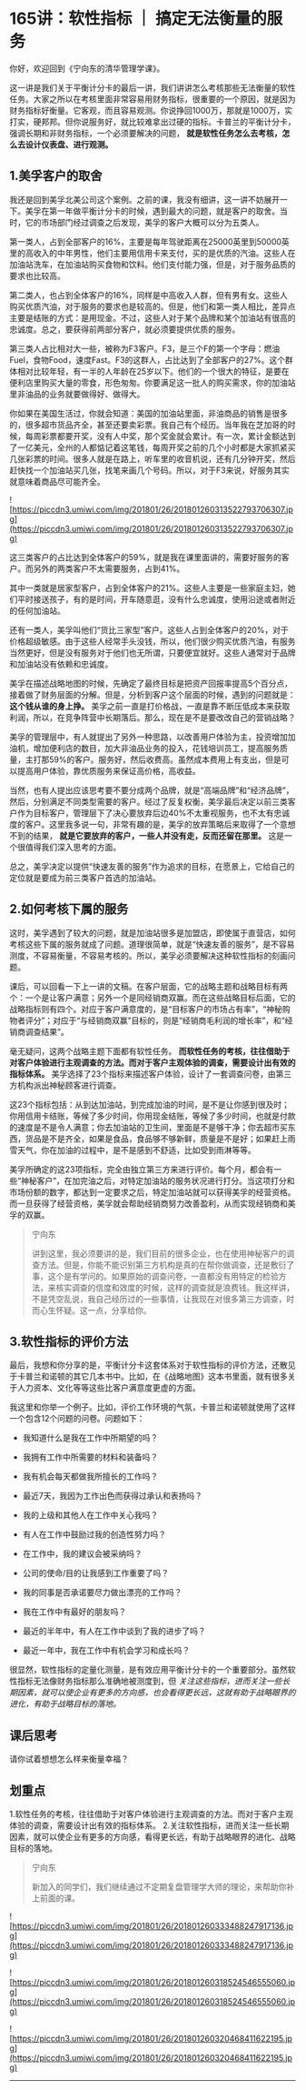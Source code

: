 # 165讲：软性指标 ｜ 搞定无法衡量的服务

你好，欢迎回到《宁向东的清华管理学课》。

这一讲是我们关于平衡计分卡的最后一讲，我们讲讲怎么考核那些无法衡量的软性任务。大家之所以在考核里面非常容易用财务指标，很重要的一个原因，就是因为财务指标好衡量。它客观，而且容易观测。你说挣回1000万，那就是1000万，实打实，硬邦邦。但你说服务好，就比较难拿出过硬的指标。卡普兰的平衡计分卡，强调长期和非财务指标，一个必须要解决的问题， **就是软性任务怎么去考核，怎么去设计仪表盘、进行观测。**

## 1.美孚客户的取舍

我还是回到美孚北美公司这个案例。之前的课，我没有细讲，这一讲不妨展开一下。美孚在第一年做平衡计分卡的时候，遇到最大的问题，就是客户的取舍。当时，它的市场部门经过调查之后发现，美孚的客户大概可以分为五类人。

第一类人，占到全部客户的16%，主要是每年驾驶距离在25000英里到50000英里的高收入的中年男性，他们主要用信用卡来支付，买的是优质的汽油。这些人在加油站洗车，在加油站购买食物和饮料。他们支付能力强，但是，对于服务品质的要求也比较高。

第二类人，也占到全体客户的16%，同样是中高收入人群，但有男有女。这些人购买优质汽油，对于服务的要求也是较高的。但是，他们和第一类人相比，差异点主要是结账的方式：是用现金。不过，这些人对于某个品牌和某个加油站有很高的忠诚度。总之，要获得前两部分客户，就必须要提供优质的服务。

第三类人占比相对大一些，被称为F3客户。F3，是三个F的第一个字母：燃油Fuel，食物Food，速度Fast。F3的这群人，占比达到了全部客户的27%。这个群体相对比较年轻，有一半的人年龄在25岁以下。他们的一个很大的特征，是要在便利店里购买大量的零食，形色匆匆。你要满足这一批人的购买需求，你的加油站里非油品的业务就要做得好、做得大。

你如果在美国生活过，你就会知道：美国的加油站里面，非油商品的销售是很多的，很多超市货品齐全，甚至还要卖彩票。我自己有个经历。当年我在芝加哥的时候，每周彩票都要开奖，没有人中奖，那个奖金就会累计。有一次，累计金额达到了一亿美元，全州的人都惦记着这笔钱，每周开奖之前的几个小时都是大家抓紧买几张彩票的时间。很多人就是在路上，听车里的收音机说，还有几分钟开奖，然后赶快找一个加油站买几张，找笔来画几个号码。所以，对于F3来说，好服务其实就意味着商品尽可能齐全。

![https://piccdn3.umiwi.com/img/201801/26/201801260313522793706307.jpg](https://piccdn3.umiwi.com/img/201801/26/201801260313522793706307.jpg)

这三类客户的占比达到全体客户的59%，就是我在课里面讲的，需要好服务的客户。而另外的两类客户不太需要服务，占到41%。

其中一类就是居家型客户，占到全体客户的21%。这些人主要是一些家庭主妇，她们平时接送孩子，有的是时间，开车随意逛，没有什么忠诚度，使用沿途或者附近的任何加油站。

还有一类人，美孚叫他们“货比三家型”客户。这些人占到全体客户的20%，对于价格超级敏感。由于这些人经常手头没钱，所以，他们很少购买优质汽油，有服务当然更好，但是没有服务对于他们也无所谓，只要便宜就好。这些人通常对于品牌和加油站没有依赖和忠诚度。

美孚在描述战略地图的时候，先确定了最终目标是把资产回报率提高5个百分点，接着做了财务层面的分解。但是，分析到客户这个层面的时候，遇到的问题就是： **这个钱从谁的身上挣。** 美孚之前一直是打价格战，一直是靠不断压低成本来获取利润，所以，在竞争阵营中长期落后。那么，现在是不是要改改自己的营销战略？

美孚的管理层中，有人就提出了另外一种思路，以改善用户体验为主，投资增加加油机，增加便利店的数目，加大非油品业务的投入，花钱培训员工，提高服务质量，主打那59%的客户。服务好，然后收费高。虽然成本费用上有支出，但是可以提高用户体验，靠优质服务来保证高价格，高收益。

当然，也有人提出应该思考要不要分成两个品牌，就是“高端品牌”和“经济品牌”，然后，分别满足不同类型需要的客户。经过了反复权衡，美孚最后决定以前三类客户作为目标客户，管理层下了决心要放弃后边40%不太重视服务，也不太有忠诚度的客户。这里我多说一句，非常有趣的是，美孚的放弃策略后来取得了一个意想不到的结果， **就是它要放弃的客户，一些人并没有走，反而还留在那里。** 这是一个很值得我们深入思考的方面。

总之，美孚决定以提供“快速友善的服务”作为追求的目标，在愿景上，它给自己的定位就是要成为前三类客户首选的加油站。

## 2.如何考核下属的服务

这时，美孚遇到了较大的问题，就是加油站很多是加盟店，即使属于直营店，如何考核这些下属的服务就成了问题。道理很简单，就是“快速友善的服务”，是不容易测度，不容易衡量，不容易考核的。所以，美孚必须要解决这种软性指标的刻画问题。

课后，可以回看一下上一讲的文稿。在客户层面，它的战略主题和战略目标有两个：一个是让客户满意；另外一个是同经销商双赢。而在这些战略目标后面，它的战略指标则有四个。对应于客户满意度的，是“目标客户的市场占有率”，“神秘购物者评分”；对应于“与经销商双赢”目标的，则是“经销商毛利润的增长率”，和“经销商调查结果”。

毫无疑问，这两个战略主题下面都有软性任务。 **而软性任务的考核，往往借助于对客户体验进行主观调查的方法。而对于客户主观体验的调查，需要设计出有效的指标体系。** 美孚选择了23个指标来描述客户体验，设计了一套调查问卷，由第三方机构派出神秘顾客进行调查。

这23个指标包括：从到达加油站，到完成加油的时间，是不是让你感到很及时；你用信用卡结账，等候了多少时间，你用现金结账，等候了多少时间，也就是付款的速度是不是令人满意；你去加油站的卫生间，里面是不是够干净；你去超市买东西，货品是不是齐全，如果是食品，食品够不够新鲜，质量是不是好；如果赶上雨雪天气，你在加油的过程中，是不是感到不舒适，比如受到雨淋等等。

美孚所确定的这23项指标，完全由独立第三方来进行评价。每个月，都会有一些“神秘客户”，在加完油之后，对特定加油站的服务状况进行打分。当这项打分和市场份额的数字，都达到一定要求之后，特定加油站就可以获得美孚的经营资格。而一旦获得了经营资格，美孚就会帮助经销商努力改善盈利，从而实现经销商和美孚的双赢。

> 宁向东
> 
> 讲到这里，我必须要讲的是，我们目前的很多企业，也在使用神秘客户的调查方法。但是，你能不能识别第三方机构是真的在帮你做调查，还是敷衍了事，这个是有学问的。如果原始的调查问卷，一直都没有用特定的检验方法，来核实调查的信度和效度的时候，这样的调查就是浪费钱。我这样讲，不是凭空乱说，我自己经历过的一些事情，让我现在对很多第三方调查，时而心生怀疑。这一点，分享给你。

## 3.软性指标的评价方法

最后，我想和你分享的是，平衡计分卡这套体系对于软性指标的评价方法，还散见于卡普兰和诺顿的其它几本书中。比如，在《战略地图》这本书里面，就有很多关于人力资本、文化等等这些比客户满意度更虚的方面。

我这里和你举一个例子。比如，评价工作环境的气氛，卡普兰和诺顿就使用了这样一个包含12个问题的问卷。问题如下：

* 我知道什么是我在工作中所期望的吗？

* 我拥有工作中所需要的材料和装备吗？

* 我有机会每天都做我所擅长的工作吗？

* 最近7天，我因为工作出色而获得过承认和表扬吗？

* 我的上级和其他人在工作中关心我吗？

* 有人在工作中鼓励过我的创造性努力吗？

* 在工作中，我的建议会被采纳吗？

* 公司的使命/目的让我感到工作重要了吗？

* 我的同事是否承诺要尽力做出漂亮的工作吗？

* 我在工作中有最好的朋友吗？

* 最近的半年中，有人在工作中谈到了我的进步了吗？

* 最近一年中，我在工作中有机会学习和成长吗？

很显然，软性指标的定量化测量，是有效应用平衡计分卡的一个重要部分。虽然软性指标无法像财务指标那么准确地被测度到，但 *关注这些指标，进而关注一些长期因素，就可以使企业有更多的方向感，也会看得更长远，这就有助于战略眼界的进化，有助于战略目标的落地。*

## 课后思考

请你试着想想怎么样来衡量幸福？

## 划重点

1.软性任务的考核，往往借助于对客户体验进行主观调查的方法。而对于客户主观体验的调查，需要设计出有效的指标体系。
2.关注软性指标，进而关注一些长期因素，就可以使企业有更多的方向感，看得更长远，有助于战略眼界的进化、战略目标的落地。

> 宁向东
> 
> 新加入的同学们，我们继续通过不定期复盘管理学大师的理论，来帮助你补上前面的课。

![https://piccdn3.umiwi.com/img/201801/26/201801260333488247917136.jpg](https://piccdn3.umiwi.com/img/201801/26/201801260333488247917136.jpg)

![https://piccdn3.umiwi.com/img/201801/26/201801260318524546555060.jpg](https://piccdn3.umiwi.com/img/201801/26/201801260318524546555060.jpg)

![https://piccdn3.umiwi.com/img/201801/26/201801260320468411622195.jpg](https://piccdn3.umiwi.com/img/201801/26/201801260320468411622195.jpg)

---
